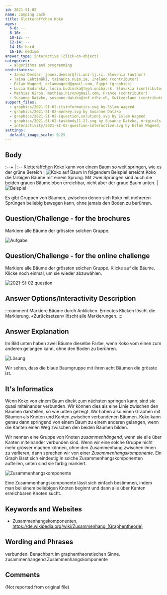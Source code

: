 ```yaml
---
id: 2021-SI-02
name: Jumping Jack
title: Kletteräffchen Koko
ages:
  6-8: --
  8-10: --
  10-12: --
  12-14: --
  14-16: hard
  16-19: medium
answer_type: interactive (click-on-object)
categories:
  - algorithms and programming
contributors:
  - Janez Demšar, janez.demsar@fri.uni-lj.si, Slovenia (author)
  - Taina Lehtimäki, taina@cs.nuim.ie, Ireland (contributor)
  - Eslam Wageed, eslamwageed@gmail.com, Egypt (graphics)
  - Lucia Budinská, lucia.budinska@fmph.uniba.sk, Slovakia (contributor)
  - Mathias Hiron, mathias.hiron@gmail.com, France (contributor)
  - Susanne Datzko, susanne.datzko@inf.ethz.ch, Switzerland (contributor, graphics)
support_files:
  - graphics/2021-SI-02-itsinformatics.svg by Eslam Wageed 
  - graphics/2021-SI-02-monkey.svg by Susanne Datzko
  - graphics/2021-SI-02-{question,solution}.svg by Eslam Wageed
  - graphics/2021-SI-02-taskbody[1-2].svg by Susanne Datzko, originals by Eslam Wageed
  - interactivity/2021-SI-02-question-interactive.svg by Eslam Wageed, adapted by Susanne Datzko
settings:
  default_image_scale: 0.25
---
```



## Body

:--+ | :--
Kletteräffchen Koko kann von einem Baum so weit springen, wie es der grüne Bereich | ![](graphics/2021-SI-02-taskbody1.svg "Koko auf Baum")
In folgendem Beispiel erreicht Koko die farbigen Bäume mit einem Sprung. Mit zwei Sprüngen sind auch die beiden grauen Bäume oben erreichbar, nicht aber der graue Baum unten. | ![](graphics/2021-SI-02-taskbody2.svg "Beispiel")

Es gibt Gruppen von Bäumen, zwischen denen sich Koko mit mehreren Sprüngen beliebig bewegen kann, ohne jemals den Boden zu berühren.


## Question/Challenge - for the brochures

Markiere alle Bäume der grössten solchen Gruppe.

![](graphics/2021-SI-02-question.svg "Aufgabe")


## Question/Challenge - for the online challenge

Markiere alle Bäume der grössten solchen Gruppe. Klicke auf die Bäume. Klicke noch einmal, um sie wieder abzuwählen.

![](interactivity/2021-SI-02-question-interactive.svg "2021-SI-02 question")


## Answer Options/Interactivity Description

<!-- empty -->

:::comment
Markiere Bäume durch Anklicken. Erneutes Klicken löscht die Markierung. «Zurücksetzen» löscht alle Markierungen.
:::


## Answer Explanation

Im Bild unten haben zwei Bäume dieselbe Farbe, wenn Koko vom einen zum anderen gelangen kann, ohne den Boden zu berühren. 

![](graphics/2021-SI-02-solution.svg "Lösung")

Wir sehen, dass die blaue Baumgruppe mit ihren acht Bäumen die grösste ist. 

## It's Informatics

Wenn Koko von einem Baum direkt zum nächsten springen kann, sind sie quasi miteinander verbunden. Wir können dies als eine Linie zwischen den Bäumen darstellen, so wie unten gezeigt. Wir haben also einen Graphen mit Bäumen als Knoten und Kanten zwischen verbundenen Bäumen. Koko kann genau dann springend von einem Baum zu einem anderen gelangen, wenn die Kanten einen Weg zwischen den beiden Bäumen bilden. 

Wir nennen eine Gruppe von Knoten _zusammenhängend_, wenn sie alle über Kanten miteinander verbunden sind. Wenn wir eine solche Gruppe nicht mehr grösser machen können, ohne den Zusammenhang zwischen ihnen zu verlieren, dann sprechen wir von einer _Zusammenhangskomponente_. Ein Graph lässt sich eindeutig in solche Zusammenhangskomponenten aufteilen, unten sind sie farbig markiert.

![](graphics/2021-SI-02-itsinformatics.svg "Zusammenhangskomponente")

Eine Zusammenhangskomponente lässt sich einfach bestimmen, indem man bei einem beliebigen Knoten beginnt und dann alle über Kanten erreichbaren Knoten sucht.


## Keywords and Websites

 - Zusammenhangskomponenten, https://de.wikipedia.org/wiki/Zusammenhang_(Graphentheorie)


## Wording and Phrases

verbunden: Benachbart im graphentheoretischen Sinne. zusammenhängend
Zusammenhangskomponente


## Comments

(Not reported from original file)
